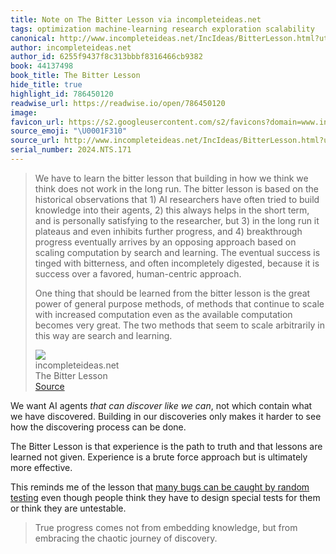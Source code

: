```yaml
---
title: Note on The Bitter Lesson via incompleteideas.net
tags: optimization machine-learning research exploration scalability
canonical: http://www.incompleteideas.net/IncIdeas/BitterLesson.html?utm_source=substack&utm_medium=email
author: incompleteideas.net
author_id: 6255f9437f8c313bbbf8316466cb9382
book: 44137498
book_title: The Bitter Lesson
hide_title: true
highlight_id: 786450120
readwise_url: https://readwise.io/open/786450120
image:
favicon_url: https://s2.googleusercontent.com/s2/favicons?domain=www.incompleteideas.net
source_emoji: "\U0001F310"
source_url: http://www.incompleteideas.net/IncIdeas/BitterLesson.html?utm_source=substack&utm_medium=email#:~:text=We%20have%20to,search%20and%20learning.
serial_number: 2024.NTS.171
---
```

> We have to learn the bitter lesson that building in how we think we think does not work in the long run. The bitter lesson is based on the historical observations that 1) AI researchers have often tried to build knowledge into their agents, 2) this always helps in the short term, and is personally satisfying to the researcher, but 3) in the long run it plateaus and even inhibits further progress, and 4) breakthrough progress eventually arrives by an opposing approach based on scaling computation by search and learning. The eventual success is tinged with bitterness, and often incompletely digested, because it is success over a favored, human-centric approach.
> 
> One thing that should be learned from the bitter lesson is the great power of general purpose methods, of methods that continue to scale with increased computation even as the available computation becomes very great. The two methods that seem to scale arbitrarily in this way are search and learning.
> <div class="quoteback-footer"><div class="quoteback-avatar"><img class="mini-favicon" src="https://s2.googleusercontent.com/s2/favicons?domain=www.incompleteideas.net"></div><div class="quoteback-metadata"><div class="metadata-inner"><span style="display:none">FROM:</span><div aria-label="incompleteideas.net" class="quoteback-author"> incompleteideas.net</div><div aria-label="The Bitter Lesson" class="quoteback-title"> The Bitter Lesson</div></div></div><div class="quoteback-backlink"><a target="_blank" aria-label="go to the full text of this quotation" rel="noopener" href="http://www.incompleteideas.net/IncIdeas/BitterLesson.html?utm_source=substack&utm_medium=email#:~:text=We%20have%20to,search%20and%20learning." class="quoteback-arrow"> Source</a></div></div>

We want AI agents _that can discover like we can_, not which contain what we have discovered. Building in our discoveries only makes it harder to see how the discovering process can be done.

The Bitter Lesson is that experience is the path to truth and that lessons are learned not given. Experience is a brute force approach but is ultimately more effective.

This reminds me of the lesson that [many bugs can be caught by random testing](https://www.joshbeckman.org/notes/735445806) even though people think they have to design special tests for them or think they are untestable.

> True progress comes not from embedding knowledge, but from embracing the chaotic journey of discovery.